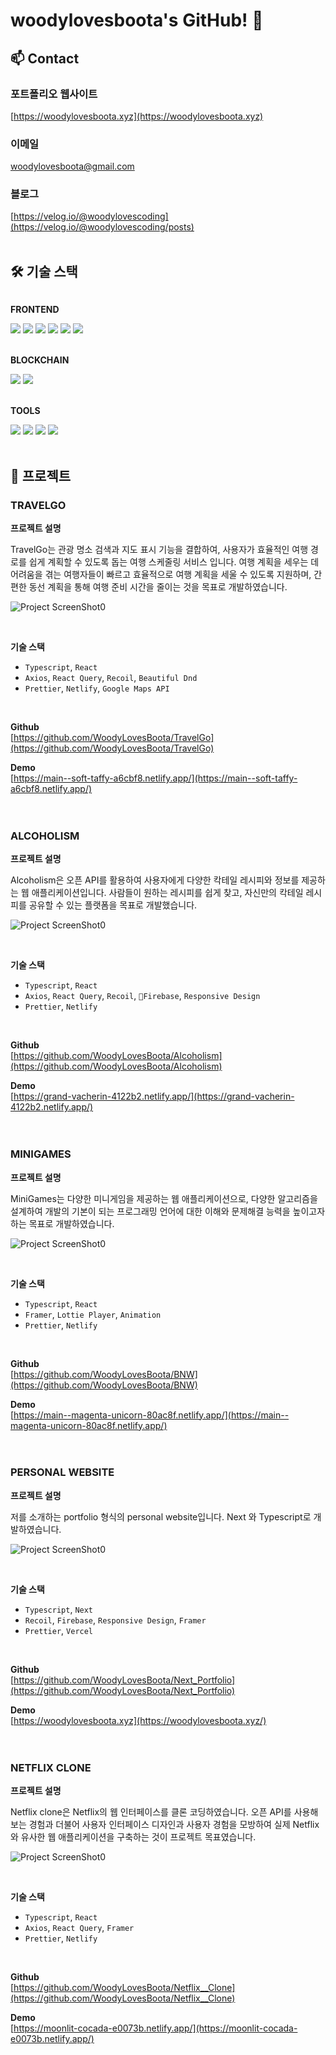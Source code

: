 # woodylovesboota's GitHub! 👋


## 📫 Contact
### 포트폴리오 웹사이트
[https://woodylovesboota.xyz](https://woodylovesboota.xyz)
<br>

### 이메일 
[woodylovesboota@gmail.com](mailto:woodylovesboota@gmail.com)
<br>

### 블로그
[https://velog.io/@woodylovescoding](https://velog.io/@woodylovescoding/posts)
<br>
<br>

## 🛠 기술 스택
<div style="display:flex; flex-direction:column; align-items:flex-start;">
    <!-- Frontend -->
    <p><strong>FRONTEND</strong></p>
    <div>
        <img src="https://img.shields.io/badge/html5-E34F26?style=flat-square&logo=html5&logoColor=white"> 
        <img src="https://img.shields.io/badge/css-1572B6?style=flat-square&logo=css3&logoColor=white"> 
        <img src="https://img.shields.io/badge/javascript-F7DF1E?style=flat-square&logo=javascript&logoColor=black"> 
        <img src="https://img.shields.io/badge/next-000000?style=flat-square&logo=next.js&logoColor=white">
        <img src="https://img.shields.io/badge/typescript-3178C6?style=flat-square&logo=typescript&logoColor=white">
        <img src="https://img.shields.io/badge/react-61DAFB?style=flat-square&logo=react&logoColor=white">
    </div>
    <br>
    <p><strong>BLOCKCHAIN</strong></p>
    <div>
        <img src="https://img.shields.io/badge/solidity-363636?style=flat-square&logo=solidity&logoColor=white"> 
        <img src="https://img.shields.io/badge/ethereum-3C3C3D?style=flat-square&logo=ethereum&logoColor=white"> 
    </div>
    <br>
    <p><strong>TOOLS</strong></p>
    <div>
        <img src="https://img.shields.io/badge/firebase-FFCA28?style=flat-square&logo=firebase&logoColor=white"> 
        <img src="https://img.shields.io/badge/github-181717?style=flat-square&logo=github&logoColor=white"> 
        <img src="https://img.shields.io/badge/netlify-00C7B7?style=flat-square&logo=netlify&logoColor=white"> 
        <img src="https://img.shields.io/badge/vercel-000000?style=flat-square&logo=vercel&logoColor=white"> 
    </div>
</div><br>

## 💼 프로젝트

### TRAVELGO

**프로젝트 설명**
<br>

TravelGo는 관광 명소 검색과 지도 표시 기능을 결합하여, 사용자가 효율적인 여행 경로를 쉽게 계획할 수 있도록 돕는 여행 스케줄링 서비스 입니다. 여행 계획을 세우는 데 어려움을 겪는 여행자들이 빠르고 효율적으로 여행 계획을 세울 수 있도록 지원하며, 간편한 동선 계획을 통해 여행 준비 시간을 줄이는 것을 목표로 개발하였습니다.

![Project ScreenShot0](https://firebasestorage.googleapis.com/v0/b/travelgo-6fa6a.appspot.com/o/Travelgo%2Ftravelgo%2001.webp?alt=media&token=f892f767-8833-4c2b-95be-048db9324ed8)

<br>

**기술 스택**
<br>

- `Typescript`, `React`
- `Axios`, `React Query`, `Recoil`, `Beautiful Dnd`
- `Prettier`, `Netlify`, `Google Maps API`
<br>

**Github**
<br>
[https://github.com/WoodyLovesBoota/TravelGo](https://github.com/WoodyLovesBoota/TravelGo)
<br>

**Demo**
<br>
[https://main--soft-taffy-a6cbf8.netlify.app/](https://main--soft-taffy-a6cbf8.netlify.app/)
<br>
<br>
<br>
### ALCOHOLISM

**프로젝트 설명**
<br>

Alcoholism은 오픈 API를 활용하여 사용자에게 다양한 칵테일 레시피와 정보를 제공하는 웹 애플리케이션입니다. 사람들이 원하는 레시피를 쉽게 찾고, 자신만의 칵테일 레시피를 공유할 수 있는 플랫폼을 목표로 개발했습니다. 

![Project ScreenShot0](https://firebasestorage.googleapis.com/v0/b/travelgo-6fa6a.appspot.com/o/Alcoholism%2Falcoholism%2001.webp?alt=media&token=b76858d5-76a4-497a-976f-4315da940925)

<br>

**기술 스택**
<br>

- `Typescript`, `React`
- `Axios`, `React Query`, `Recoil`, `Firebase`, `Responsive Design`
- `Prettier`, `Netlify`
<br>

**Github**
<br>
[https://github.com/WoodyLovesBoota/Alcoholism](https://github.com/WoodyLovesBoota/Alcoholism)
<br>

**Demo**
<br>
[https://grand-vacherin-4122b2.netlify.app/](https://grand-vacherin-4122b2.netlify.app/)
<br>
<br>
<br>

### MINIGAMES

**프로젝트 설명**
<br>

MiniGames는 다양한 미니게임을 제공하는 웹 애플리케이션으로, 다양한 알고리즘을 설계하여 개발의 기본이 되는 프로그래밍 언어에 대한 이해와 문제해결 능력을 높이고자 하는 목표로 개발하였습니다. 

![Project ScreenShot0](https://firebasestorage.googleapis.com/v0/b/travelgo-6fa6a.appspot.com/o/Minigames%2FMinigame0.webp?alt=media&token=ef916d11-0883-45ae-9ddf-e5d294116630)

<br>

**기술 스택**
<br>

- `Typescript`, `React`
- `Framer`, `Lottie Player`, `Animation`
- `Prettier`, `Netlify`
<br>

**Github**
<br>
[https://github.com/WoodyLovesBoota/BNW](https://github.com/WoodyLovesBoota/BNW)
<br>

**Demo**
<br>
[https://main--magenta-unicorn-80ac8f.netlify.app/](https://main--magenta-unicorn-80ac8f.netlify.app/)
<br>
<br>
<br>
### PERSONAL WEBSITE

**프로젝트 설명**
<br>

저를 소개하는 portfolio 형식의 personal website입니다. 
Next 와 Typescript로 개발하였습니다.

![Project ScreenShot0](https://firebasestorage.googleapis.com/v0/b/travelgo-6fa6a.appspot.com/o/Portfolio%2F1704345778942.webp?alt=media&token=33598474-e14e-4493-afe1-9b1e01d5dcde)

<br>

**기술 스택**
<br>

- `Typescript`, `Next`
- `Recoil`, `Firebase`, `Responsive Design`, `Framer`
- `Prettier`, `Vercel`
<br>

**Github**
<br>
[https://github.com/WoodyLovesBoota/Next_Portfolio](https://github.com/WoodyLovesBoota/Next_Portfolio)
<br>

**Demo**
<br>
[https://woodylovesboota.xyz](https://woodylovesboota.xyz/)
<br>
<br>
<br>
### NETFLIX CLONE

**프로젝트 설명**
<br>

Netflix clone은 Netflix의 웹 인터페이스를 클론 코딩하였습니다. 오픈 API를 사용해보는 경험과 더불어 사용자 인터페이스 디자인과 사용자 경험을 모방하여 실제 Netflix와 유사한 웹 애플리케이션을 구축하는 것이 프로젝트 목표였습니다. 

![Project ScreenShot0](https://firebasestorage.googleapis.com/v0/b/travelgo-6fa6a.appspot.com/o/Netflix%2FNeflix%2003.webp?alt=media&token=64a97313-499d-4500-a911-05c77eea7d4b)

<br>

**기술 스택**
<br>

- `Typescript`, `React`
- `Axios`, `React Query`, `Framer`
- `Prettier`, `Netlify`
<br>

**Github**
<br>
[https://github.com/WoodyLovesBoota/Netflix__Clone](https://github.com/WoodyLovesBoota/Netflix__Clone)
<br>

**Demo**
<br>
[https://moonlit-cocada-e0073b.netlify.app/](https://moonlit-cocada-e0073b.netlify.app/)
<br>



